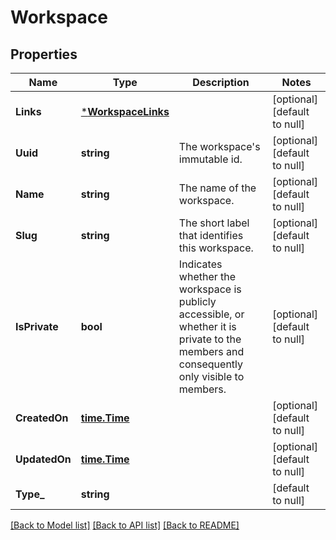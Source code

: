 # Workspace

## Properties
Name | Type | Description | Notes
------------ | ------------- | ------------- | -------------
**Links** | [***WorkspaceLinks**](workspace_links.md) |  | [optional] [default to null]
**Uuid** | **string** | The workspace&#x27;s immutable id. | [optional] [default to null]
**Name** | **string** | The name of the workspace. | [optional] [default to null]
**Slug** | **string** | The short label that identifies this workspace. | [optional] [default to null]
**IsPrivate** | **bool** | Indicates whether the workspace is publicly accessible, or whether it is private to the members and consequently only visible to members. | [optional] [default to null]
**CreatedOn** | [**time.Time**](time.Time.md) |  | [optional] [default to null]
**UpdatedOn** | [**time.Time**](time.Time.md) |  | [optional] [default to null]
**Type_** | **string** |  | [default to null]

[[Back to Model list]](../README.md#documentation-for-models) [[Back to API list]](../README.md#documentation-for-api-endpoints) [[Back to README]](../README.md)

